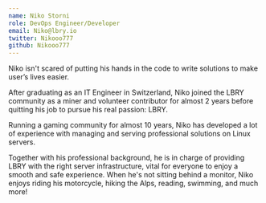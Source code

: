 ```yaml
---
name: Niko Storni
role: DevOps Engineer/Developer
email: Niko@lbry.io
twitter: Nikooo777
github: Nikooo777
---
```

Niko isn't scared of putting his hands in the code to write solutions to make user’s lives easier. 

After graduating as an IT Engineer in Switzerland, Niko joined the LBRY community as a miner and volunteer contributor for almost 2 years before quitting his job to pursue his real passion: LBRY. 

Running a gaming community for almost 10 years, Niko has developed a lot of experience with managing and serving professional solutions on Linux servers. 

Together with his professional background, he is in charge of providing LBRY with the right server infrastructure, vital for everyone to enjoy a smooth and safe experience. When he's not sitting behind a monitor, Niko enjoys riding his motorcycle, hiking the Alps, reading, swimming, and much more!
